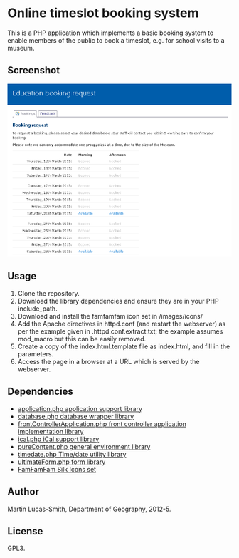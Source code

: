 Online timeslot booking system
==============================

This is a PHP application which implements a basic booking system to enable members of the public to book a timeslot, e.g. for school visits to a museum.


Screenshot
----------

![Screenshot](screenshot.png)


Usage
-----

1. Clone the repository.
2. Download the library dependencies and ensure they are in your PHP include_path.
3. Download and install the famfamfam icon set in /images/icons/
4. Add the Apache directives in httpd.conf (and restart the webserver) as per the example given in .httpd.conf.extract.txt; the example assumes mod_macro but this can be easily removed.
5. Create a copy of the index.html.template file as index.html, and fill in the parameters.
6. Access the page in a browser at a URL which is served by the webserver.


Dependencies
------------

* [application.php application support library](http://download.geog.cam.ac.uk/projects/application/)
* [database.php database wrapper library](http://download.geog.cam.ac.uk/projects/database/)
* [frontControllerApplication.php front controller application implementation library](http://download.geog.cam.ac.uk/projects/frontcontrollerapplication/)
* [ical.php iCal support library](http://download.geog.cam.ac.uk/projects/ical/)
* [pureContent.php general environment library](http://download.geog.cam.ac.uk/projects/purecontent/)
* [timedate.php Time/date utility library](http://download.geog.cam.ac.uk/projects/timedate/)
* [ultimateForm.php form library](http://download.geog.cam.ac.uk/projects/ultimateform/)
* [FamFamFam Silk Icons set](http://www.famfamfam.com/lab/icons/silk/)


Author
------

Martin Lucas-Smith, Department of Geography, 2012-5.


License
-------

GPL3.

